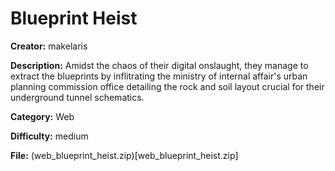 # Blueprint Heist

**Creator:** makelaris

**Description:** Amidst the chaos of their digital onslaught, they manage to extract the blueprints by inflitrating the ministry of internal affair's urban planning commission office detailing the rock and soil layout crucial for their underground tunnel schematics.

**Category:** Web

**Difficulty:** medium

**File:** (web_blueprint_heist.zip)[web_blueprint_heist.zip]
